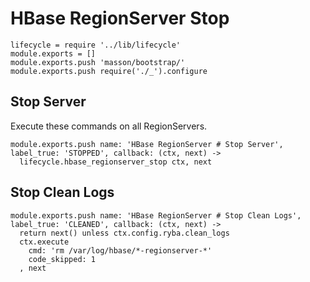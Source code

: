 
# HBase RegionServer Stop

    lifecycle = require '../lib/lifecycle'
    module.exports = []
    module.exports.push 'masson/bootstrap/'
    module.exports.push require('./_').configure

## Stop Server

Execute these commands on all RegionServers.

    module.exports.push name: 'HBase RegionServer # Stop Server', label_true: 'STOPPED', callback: (ctx, next) ->
      lifecycle.hbase_regionserver_stop ctx, next

## Stop Clean Logs

    module.exports.push name: 'HBase RegionServer # Stop Clean Logs', label_true: 'CLEANED', callback: (ctx, next) ->
      return next() unless ctx.config.ryba.clean_logs
      ctx.execute
        cmd: 'rm /var/log/hbase/*-regionserver-*'
        code_skipped: 1
      , next
